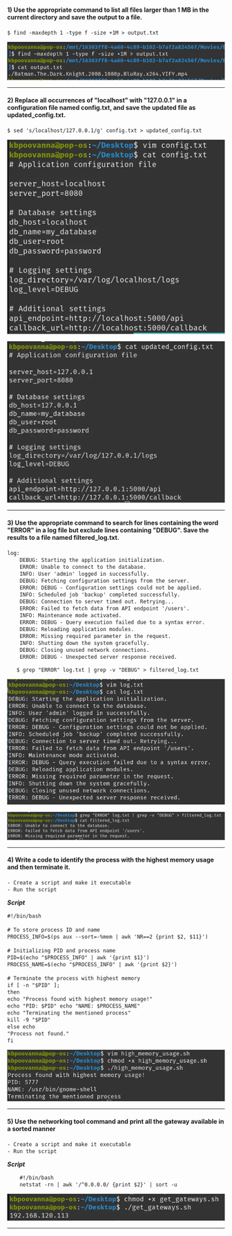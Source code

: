 #### 1) Use the appropriate command to list all files larger than 1 MB in the current directory and save the output to a file.
`$ find -maxdepth 1 -type f -size +1M > output.txt`

![](../images/Pasted%20image%2020250125113443.png)

---

#### 2) Replace all occurrences of "localhost" with "127.0.0.1" in a configuration file named config.txt, and save the updated file as updated_config.txt.

`$ sed 's/localhost/127.0.0.1/g' config.txt > updated_config.txt`

![](../images/Pasted%20image%2020250125113955.webp)

![](../images/Pasted%20image%2020250125114025.webp)

	

---


#### 3) Use the appropriate command to search for lines containing the word "ERROR" in a log file but exclude lines containing "DEBUG". Save the results to a file named filtered_log.txt.

```
log:
	DEBUG: Starting the application initialization.
	ERROR: Unable to connect to the database.
	INFO: User 'admin' logged in successfully.
	DEBUG: Fetching configuration settings from the server.
	ERROR: DEBUG - Configuration settings could not be applied.
	INFO: Scheduled job 'backup' completed successfully.
	DEBUG: Connection to server timed out. Retrying...
	ERROR: Failed to fetch data from API endpoint '/users'.
	INFO: Maintenance mode activated.
	ERROR: DEBUG - Query execution failed due to a syntax error.
	DEBUG: Reloading application modules.
	ERROR: Missing required parameter in the request.
	INFO: Shutting down the system gracefully.
	DEBUG: Closing unused network connections.
	ERROR: DEBUG - Unexpected server response received.
```
	
 ```
 	$ grep "ERROR" log.txt | grep -v "DEBUG" > filtered_log.txt
 ```

![](../images/Pasted%20image%2020250125120453.webp)

![](../images/Pasted%20image%2020250125120514.webp)


---

#### 4) Write a code to identify the process with the highest memory usage and then terminate it.
	- Create a script and make it executable
	- Run the script

***Script***
```
#!/bin/bash 

# To store process ID and name 
PROCESS_INFO=$(ps aux --sort=-%mem | awk 'NR==2 {print $2, $11}') 

# Initializing PID and process name 
PID=$(echo "$PROCESS_INFO" | awk '{print $1}') 
PROCESS_NAME=$(echo "$PROCESS_INFO" | awk '{print $2}') 

# Terminate the process with highest memory 
if [ -n "$PID" ]; 
then 
echo "Process found with highest memory usage!" 
echo "PID: $PID" echo "NAME: $PROCESS_NAME" 
echo "Terminating the mentioned process" 
kill -9 "$PID" 
else echo 
"Process not found." 
fi
```

![](../images/Pasted%20image%2020250125204946.webp)


---

#### 5) Use the networking tool command and print all the gateway available in a sorted manner

	- Create a script and make it executable
	- Run the script
	
***Script***
```
	#!/bin/bash
	netstat -rn | awk '/^0.0.0.0/ {print $2}' | sort -u
```

![](../images/Pasted%20image%2020250125203100.webp)

***
